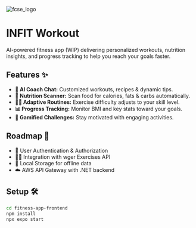 ![fcse_logo](https://github.com/BeratAhmetaj/Museudonia/blob/main/Gif%20Animations/Logo_FINKI_UKIM_EN/Logo_FINKI_UKIM_EN_00000.png)

# INFIT Workout

AI-powered fitness app (WIP) delivering personalized workouts, nutrition insights, and progress tracking to help you reach your goals faster.

## Features ✨

- **🤖 AI Coach Chat:** Customized workouts, recipes & dynamic tips.  
- **📸 Nutrition Scanner:** Scan food for calories, fats & carbs automatically.  
- **🏋️‍♂️ Adaptive Routines:** Exercise difficulty adjusts to your skill level.  
- **📊 Progress Tracking:** Monitor BMI and key stats toward your goals.  
- **🎯 Gamified Challenges:** Stay motivated with engaging activities.

## Roadmap 🚀

- 🔐 User Authentication & Authorization  
- 🏋️‍♀️ Integration with wger Exercises API  
- 💾 Local Storage for offline data  
- ☁️ AWS API Gateway with .NET backend

## Setup 🛠️

```bash
cd fitness-app-frontend
npm install
npx expo start
```
